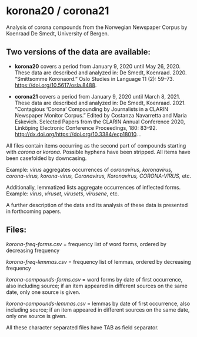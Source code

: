 # korona20 / corona21

Analysis of corona compounds from the Norwegian Newspaper Corpus
by Koenraad De Smedt, University of Bergen.

## Two versions of the data are available:

- **korona20** covers a period from January 9, 2020 until May 26, 2020. These data are described and analyzed in: De Smedt, Koenraad. 2020. “Smittsomme Koronaord.” Oslo Studies in Language 11 (2): 59–73. https://doi.org/10.5617/osla.8488.

- **corona21** covers a period from January 9, 2020 until March 8, 2021. These data are described
and analyzed in: De Smedt, Koenraad. 2021. “Contagious ‘Corona’ Compounding by Journalists in a CLARIN Newspaper Monitor Corpus.” Edited by Costanza Navarretta and Maria Eskevich. Selected Papers from the CLARIN Annual Conference 2020, Linköping Electronic Conference Proceedings, 180: 83–92. http://dx.doi.org/https://doi.org/10.3384/ecp18010.
.

All files contain items occurring as the second part of compounds
starting with *corona* or *korona*.
Possible hyphens have been stripped.
All items have been casefolded by downcasing.

Example: *virus* aggregates occurrences of *coronavirus, koronavirus,
corona-virus, korona-virus, Coronavirus, Koronavirus, CORONA-VIRUS,* etc.

Additionally, lemmatized lists aggregate occurrences of inflected forms.
Example: *virus*, *viruset*, *virusets*, *virusene*, etc.

A further description of the data and its analysis of these data 
is presented in forthcoming papers.

## Files:

*korona-freq-forms.csv* = frequency list of word forms, ordered by
decreasing frequency

*korona-freq-lemmas.csv* = frequency list of lemmas, ordered by
decreasing frequency

*korona-compounds-forms.csv* = word forms by date of first occurrence,
also including source;
if an item appeared in different sources on the same date,
only one source is given.

*korona-compounds-lemmas.csv* = lemmas by date of first occurrence,
also including source;
if an item appeared in different sources on the same date,
only one source is given.

All these character separated files have TAB as field separator.